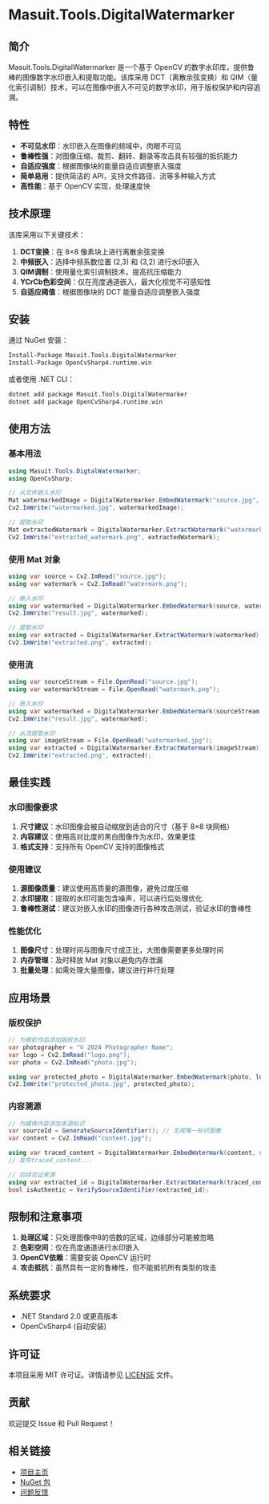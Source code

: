﻿# Masuit.Tools.DigitalWatermarker
## 简介

Masuit.Tools.DigitalWatermarker 是一个基于 OpenCV 的数字水印库，提供鲁棒的图像数字水印嵌入和提取功能。该库采用 DCT（离散余弦变换）和 QIM（量化索引调制）技术，可以在图像中嵌入不可见的数字水印，用于版权保护和内容追溯。

## 特性

- **不可见水印**：水印嵌入在图像的频域中，肉眼不可见
- **鲁棒性强**：对图像压缩、裁剪、翻转、翻录等攻击具有较强的抵抗能力
- **自适应强度**：根据图像块的能量自适应调整嵌入强度
- **简单易用**：提供简洁的 API，支持文件路径、流等多种输入方式
- **高性能**：基于 OpenCV 实现，处理速度快

## 技术原理

该库采用以下关键技术：

1. **DCT变换**：在 8×8 像素块上进行离散余弦变换
2. **中频嵌入**：选择中频系数位置 (2,3) 和 (3,2) 进行水印嵌入
3. **QIM调制**：使用量化索引调制技术，提高抗压缩能力
4. **YCrCb色彩空间**：仅在亮度通道嵌入，最大化视觉不可感知性
5. **自适应阈值**：根据图像块的 DCT 能量自适应调整嵌入强度

## 安装

通过 NuGet 安装：

```bash
Install-Package Masuit.Tools.DigitalWatermarker
Install-Package OpenCvSharp4.runtime.win
```

或者使用 .NET CLI：

```bash
dotnet add package Masuit.Tools.DigitalWatermarker
dotnet add package OpenCvSharp4.runtime.win
```

## 使用方法

### 基本用法

```csharp
using Masuit.Tools.DigtalWatermarker;
using OpenCvSharp;

// 从文件嵌入水印
Mat watermarkedImage = DigitalWatermarker.EmbedWatermark("source.jpg", "watermark.png");
Cv2.ImWrite("watermarked.jpg", watermarkedImage);

// 提取水印
Mat extractedWatermark = DigitalWatermarker.ExtractWatermark("watermarked.jpg");
Cv2.ImWrite("extracted_watermark.png", extractedWatermark);
```

### 使用 Mat 对象

```csharp
using var source = Cv2.ImRead("source.jpg");
using var watermark = Cv2.ImRead("watermark.png");

// 嵌入水印
using var watermarked = DigitalWatermarker.EmbedWatermark(source, watermark);
Cv2.ImWrite("result.jpg", watermarked);

// 提取水印
using var extracted = DigitalWatermarker.ExtractWatermark(watermarked);
Cv2.ImWrite("extracted.png", extracted);
```

### 使用流

```csharp
using var sourceStream = File.OpenRead("source.jpg");
using var watermarkStream = File.OpenRead("watermark.png");

// 嵌入水印
using var watermarked = DigitalWatermarker.EmbedWatermark(sourceStream, watermarkStream);
Cv2.ImWrite("result.jpg", watermarked);

// 从流提取水印
using var imageStream = File.OpenRead("watermarked.jpg");
using var extracted = DigitalWatermarker.ExtractWatermark(imageStream);
Cv2.ImWrite("extracted.png", extracted);
```

## 最佳实践

### 水印图像要求

1. **尺寸建议**：水印图像会被自动缩放到适合的尺寸（基于 8×8 块网格）
2. **内容建议**：使用高对比度的黑白图像作为水印，效果更佳
3. **格式支持**：支持所有 OpenCV 支持的图像格式

### 使用建议

1. **源图像质量**：建议使用高质量的源图像，避免过度压缩
2. **水印提取**：提取的水印可能包含噪声，可以进行后处理优化
3. **鲁棒性测试**：建议对嵌入水印的图像进行各种攻击测试，验证水印的鲁棒性

### 性能优化

1. **图像尺寸**：处理时间与图像尺寸成正比，大图像需要更多处理时间
2. **内存管理**：及时释放 Mat 对象以避免内存泄漏
3. **批量处理**：如需处理大量图像，建议进行并行处理

## 应用场景

### 版权保护

```csharp
// 为摄影作品添加版权水印
var photographer = "© 2024 Photographer Name";
var logo = Cv2.ImRead("logo.png");
var photo = Cv2.ImRead("photo.jpg");

using var protected_photo = DigitalWatermarker.EmbedWatermark(photo, logo);
Cv2.ImWrite("protected_photo.jpg", protected_photo);
```

### 内容溯源

```csharp
// 为媒体内容添加来源标识
var sourceId = GenerateSourceIdentifier(); // 生成唯一标识图像
var content = Cv2.ImRead("content.jpg");

using var traced_content = DigitalWatermarker.EmbedWatermark(content, sourceId);
// 发布traced_content...

// 后续验证来源
using var extracted_id = DigitalWatermarker.ExtractWatermark(traced_content);
bool isAuthentic = VerifySourceIdentifier(extracted_id);
```

## 限制和注意事项

1. **处理区域**：只处理图像中8的倍数的区域，边缘部分可能被忽略
2. **色彩空间**：仅在亮度通道进行水印嵌入
3. **OpenCV依赖**：需要安装 OpenCV 运行时
4. **攻击抵抗**：虽然具有一定的鲁棒性，但不能抵抗所有类型的攻击

## 系统要求

- .NET Standard 2.0 或更高版本
- OpenCvSharp4 (自动安装)

## 许可证

本项目采用 MIT 许可证。详情请参见 [LICENSE](https://github.com/ldqk/Masuit.Tools/blob/master/LICENSE) 文件。

## 贡献

欢迎提交 Issue 和 Pull Request！

## 相关链接

- [项目主页](https://github.com/ldqk/Masuit.Tools)
- [NuGet 包](https://www.nuget.org/packages/Masuit.Tools.DigitalWatermarker)
- [问题反馈](https://github.com/ldqk/Masuit.Tools/issues)